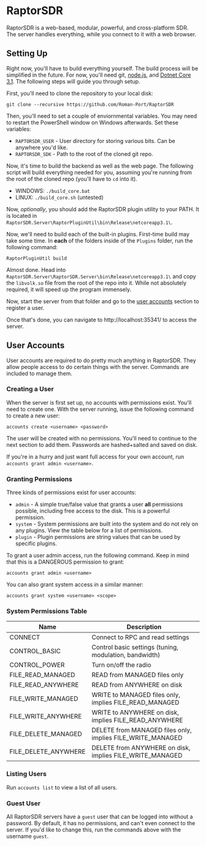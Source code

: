 # RaptorSDR

RaptorSDR is a web-based, modular, powerful, and cross-platform SDR. The server handles everything, while you connect to it with a web browser.

## Setting Up

Right now, you'll have to build everything yourself. The build process will be simplified in the future. For now, you'll need git, [node.js](https://nodejs.org/en/), and [Dotnet Core 3.1](https://dotnet.microsoft.com/download). The following steps will guide you through setup.

First, you'll need to clone the repository to your local disk:

```
git clone --recursive https://github.com/Roman-Port/RaptorSDR
```

Then, you'll need to set a couple of enviornmental variables. You may need to restart the PowerShell window on Windows afterwards. Set these variables:

* ``RAPTORSDR_USER`` - User directory for storing various bits. Can be anywhere you'd like.
* ``RAPTORSDR_SDK`` - Path to the root of the cloned git repo.

Now, it's time to build the backend as well as the web page. The following script will build everything needed for you, assuming you're running from the root of the cloned repo (you'll have to ``cd`` into it).

* WINDOWS: ``./build_core.bat``
* LINUX: ``./build_core.sh`` (untested)

Now, *optionally*, you should add the RaptorSDR plugin utility to your PATH. It is located in ``RaptorSDR.Server\RaptorPluginUtil\bin\Release\netcoreapp3.1\``.

Now, we'll need to build each of the built-in plugins. First-time build may take some time. In **each** of the folders inside of the ``Plugins`` folder, run the following command:

``RaptorPluginUtil build``

Almost done. Head into ``RaptorSDR.Server\RaptorSDR.Server\bin\Release\netcoreapp3.1\`` and copy the ``libvolk.so`` file from the root of the repo into it. While not absolutely required, it will speed up the program immensely.

Now, start the server from that folder and go to the [user accounts](#user-accounts) section to register a user.

Once that's done, you can navigate to http://localhost:35341/ to access the server.

## User Accounts

User accounts are required to do pretty much anything in RaptorSDR. They allow people access to do certain things with the server. Commands are included to manage them.

### Creating a User

When the server is first set up, no accounts with permissions exist. You'll need to create one. With the server running, issue the following command to create a new user:

```
accounts create <username> <password>
```

The user will be created with no permissions. You'll need to continue to the next section to add them. Passwords are hashed+salted and saved on disk.

If you're in a hurry and just want full access for your own account, run ``accounts grant admin <username>``.

### Granting Permissions

Three kinds of permissions exist for user accounts:

* ``admin`` - A simple true/false value that grants a user __all__ permissions possible, including free access to the disk. This is a powerful permission.
* ``system`` - System permissions are built into the system and do not rely on any plugins. View the table below for a list of permissions.
* ``plugin`` - Plugin permissions are string values that can be used by specific plugins.

To grant a user admin access, run the following command. Keep in mind that this is a DANGEROUS permission to grant:

```
accounts grant admin <username>
```

You can also grant system access in a similar manner:

```
accounts grant system <username> <scope>
```

### System Permissions Table

| Name                 | Description                                                |
|----------------------|------------------------------------------------------------|
| CONNECT              | Connect to RPC and read settings                           |
| CONTROL_BASIC        | Control basic settings (tuning, modulation, bandwidth)     |
| CONTROL_POWER        | Turn on/off the radio                                      |
| FILE_READ_MANAGED    | READ from MANAGED files only                               |
| FILE_READ_ANYWHERE   | READ from ANYWHERE on disk                                 |
| FILE_WRITE_MANAGED   | WRITE to MANAGED files only, implies FILE_READ_MANAGED     |
| FILE_WRITE_ANYWHERE  | WRITE to ANYWHERE on disk, implies FILE_READ_ANYWHERE      |
| FILE_DELETE_MANAGED  | DELETE from MANAGED files only, implies FILE_WRITE_MANAGED |
| FILE_DELETE_ANYWHERE | DELETE from ANYWHERE on disk, implies FILE_WRITE_MANAGED   |

### Listing Users

Run ``accounts list`` to view a list of all users.

### Guest User

All RaptorSDR servers have a ``guest`` user that can be logged into without a password. By default, it has no permissions, and can't even connect to the server. If you'd like to change this, run the commands above with the username ``guest``.
